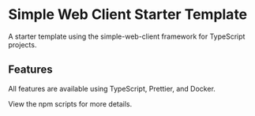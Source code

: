 # Simple Web Client Starter Template

A starter template using the simple-web-client framework for TypeScript projects.

## Features

All features are available using TypeScript, Prettier, and Docker.

View the npm scripts for more details.
